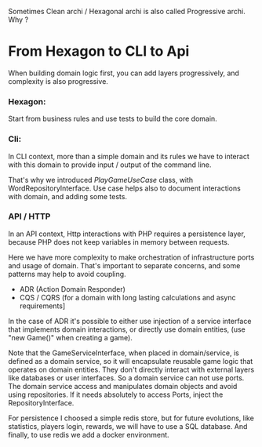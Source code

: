 Sometimes Clean archi / Hexagonal archi is also called Progressive archi.
Why ?

# From Hexagon to CLI to Api

When building domain logic first, you can add layers progressively, and
complexity is also progressive.

### Hexagon:
Start from business rules and use tests to build the core domain.

### Cli:
In CLI context, more than a simple domain and its rules we have to interact
with this domain to provide input / output of the command line.

That's why we introduced _PlayGameUseCase_ class, with WordRepositoryInterface.
Use case helps also to document interactions with domain, and adding some tests.

### API / HTTP

In an API context, Http interactions with PHP requires a persistence layer,
because PHP does not keep variables in memory between requests.

Here we have more complexity to make orchestration of infrastructure ports and usage of domain.
That's important to separate concerns, and some patterns may help to avoid coupling.

- ADR (Action Domain Responder)
- CQS / CQRS (for a domain with long lasting calculations and async requirements]

In the case of ADR it's possible to either use injection of a service interface
that implements domain interactions, or directly use domain entities,
(use "new Game()" when creating a game).

Note that the GameServiceInterface, when placed in domain/service, is defined
as a domain service, so it will encapsulate reusable game logic that operates on domain entities.
They don't directly interact with external layers like databases or user interfaces. So a domain
service can not use ports. The domain service access and manipulates domain objects and avoid using
repositories. If it needs absolutely to access Ports, inject the RepositoryInterface.

For persistence I choosed a simple redis store, but for future evolutions,
like statistics, players login, rewards, we will have to use a SQL database.
And finally, to use redis we add a docker environment.